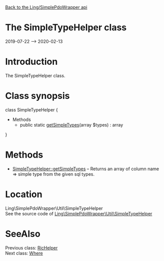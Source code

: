 [Back to the Ling/SimplePdoWrapper api](https://github.com/lingtalfi/SimplePdoWrapper/blob/master/doc/api/Ling/SimplePdoWrapper.md)



The SimpleTypeHelper class
================
2019-07-22 --> 2020-02-13






Introduction
============

The SimpleTypeHelper class.



Class synopsis
==============


class <span class="pl-k">SimpleTypeHelper</span>  {

- Methods
    - public static [getSimpleTypes](https://github.com/lingtalfi/SimplePdoWrapper/blob/master/doc/api/Ling/SimplePdoWrapper/Util/SimpleTypeHelper/getSimpleTypes.md)(array $types) : array

}






Methods
==============

- [SimpleTypeHelper::getSimpleTypes](https://github.com/lingtalfi/SimplePdoWrapper/blob/master/doc/api/Ling/SimplePdoWrapper/Util/SimpleTypeHelper/getSimpleTypes.md) &ndash; Returns an array of column name => simple type from the given sql types.





Location
=============
Ling\SimplePdoWrapper\Util\SimpleTypeHelper<br>
See the source code of [Ling\SimplePdoWrapper\Util\SimpleTypeHelper](https://github.com/lingtalfi/SimplePdoWrapper/blob/master/Util/SimpleTypeHelper.php)



SeeAlso
==============
Previous class: [RicHelper](https://github.com/lingtalfi/SimplePdoWrapper/blob/master/doc/api/Ling/SimplePdoWrapper/Util/RicHelper.md)<br>Next class: [Where](https://github.com/lingtalfi/SimplePdoWrapper/blob/master/doc/api/Ling/SimplePdoWrapper/Util/Where.md)<br>
